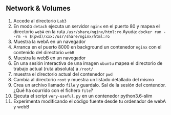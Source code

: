 ## Network & Volumes

1. Accede al directorio `Lab3`
2. En modo `detach` ejecuta un servidor `nginx` en el puerto 80 y mapea el directorio `webA` en la ruta `/usr/share/nginx/html:ro`
Ayuda: `docker run --rm -v $(pwd)/xxx:/usr/share/nginx/html:ro`
3. Muestra la webA en un navegador
4. Arranca en el puerto 8000 en background un contenedor `nginx` con el contenido del directorio `webB`
5. Muestra la webB en un navegador
6. En una sesión interactiva de una imagen `ubuntu` mapea el directorio de trabajo actual (ruta absoluta) a `/root/` 
7. muestra el directorio actual del contenedor `pwd`
8. Cambia al directorio `root` y muestra un listado detallado del mismo
9. Crea un archivo llamado `file` y guardalo. Sal de la sesión del contendor. ¿Qué ha ocurrido con el fichero `file`?
10. Ejecuta el script `very-useful.py` en un contenedor python3.6-slim
11. Experimenta modificando el código fuente desde tu ordenador de webA y webB
